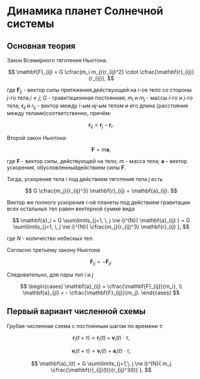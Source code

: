 # Динамика планет Солнечной системы

## Основная теория

Закон Всемирного тяготения Ньютона:

$$
\mathbf{F}_{ij} = G
   \cfrac{m_i m_j}{r_{ij}^2} \cdot
   \cfrac{\mathbf{r}_{ij}}{r_{ij}},
$$

где
$\mathbf{F}_{ij}$ - вектор силы притяжения,действующей на $i$-ое тело со стороны $j$-го тела,$i \ne j$;
$G$ - гравитационная постоянная;
$m_i$ и $m_j$ - массы $i$-го и $j$-го тела;
$\mathbf{r}_{ij}$ и $r_{ij}$ - вектор между $i$-ым и$j$-ым телом и его длина (расстояние между телами)соответственно, причём:

$$
\mathbf{r}_{ij} = \mathbf{r}_j - \mathbf{r}_i.
$$

Второй закон Ньютона:

$$
\mathbf{F} = m \mathbf{a},
$$

где
$\mathbf{F}$ - вектор силы, действующей на тело;
$m$ - масса тела;
$\mathbf{a}$ - вектор ускорения, обусловленныйдействием силы $\mathbf{F}$.

Тогда, ускорение тела $i$ под действием тяготения тела $j$ есть

$$
G \cfrac{m_j}{r_{ij}^3} \mathbf{r}_{ij} =
    \mathbf{a}_{ij}.
$$

Вектор же полного ускорения $i$-ой планеты под действием гравитации всех остальных тел равен векторной сумме вида

$$
\mathbf{a}_i =
    G \sum\limits_{j=1, \, j \ne i}^{N}{
        \mathbf{a}_{ij}
    } =
    G \sum\limits_{j=1, \, j \ne i}^{N}{
        \cfrac{m_j}{r_{ij}^3} \mathbf{r}_{ij}
    },
$$

где $N$ - количество небесных тел.

Согласно третьему закону Ньютона

$$
\mathbf{F}_{ij} = -\mathbf{F}_{ji}.
$$

Следовательно, для пары тел $i$ и $j$

$$
\begin{cases}
\mathbf{a}_{ij} = \cfrac{\mathbf{F}_{ij}}{m_i}, \\
\mathbf{a}_{ji} = - \cfrac{\mathbf{F}_{ij}}{m_j}.
\end{cases}
$$

## Первый вариант численной схемы

Грубая численная схема с постоянным шагом по времени $\tau$:

$$
\mathbf{r}_i(t+\tau) =
    \mathbf{r}_i(t) + \mathbf{v}_i(t) \cdot \tau,
$$

$$
\mathbf{v}_i(t+\tau) =
    \mathbf{v}_i(t) + \mathbf{a}_i(t) \cdot \tau,
$$

$$
\mathbf{a}_i(t) =
    G \sum\limits_{j=1,\, j \ne i}^{N}{
        m_j \cfrac{\mathbf{r}_{ij}(t)}{r_{ij}^3(t)}
    }.
$$
